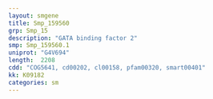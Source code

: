 ```yaml
---
layout: smgene
title: Smp_159560
grp: Smp_15
description: "GATA binding factor 2"
smp: Smp_159560.1
uniprot: "G4V694"
length:  2208
cdd: "COG5641, cd00202, cl00158, pfam00320, smart00401"
kk: K09182
categories: sm
---
```

